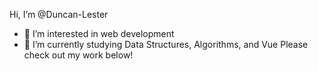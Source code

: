  Hi, I’m @Duncan-Lester
- 👀 I’m interested in web development
- 🌱 I’m currently studying Data Structures, Algorithms, and Vue
Please check out my work below!

<!---
Duncan-Lester/Duncan-Lester is a ✨ special ✨ repository because its `README.md` (this file) appears on your GitHub profile.
You can click the Preview link to take a look at your changes.
--->
